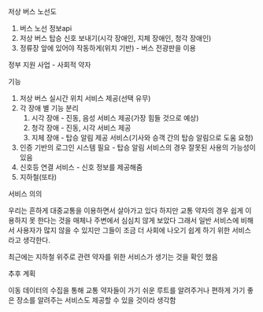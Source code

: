 
저상 버스 노선도

1.  버스 노선 정보api
2. 저상 버스 탑승 신호 보내기(시각 장애인, 지체 장애인, 청각 장애인)
3. 정류장 앞에 있어야 작동하게(위치 기반) - 버스 전광판을 이용

정부 지원 사업 - 사회적 약자

기능

1. 저상 버스 실시간 위치 서비스 제공(선택 유무)
2. 각 장애 별 기능 분리
	1. 시각 장애 - 진동, 음성 서비스 제공(가장 힘들 것으로 예상)
	2. 청각 장애 - 진동, 시각 서비스 제공
	3. 지체 장애 - 탑승 알림 제공 서비스(기사와 승객 간의 탑승 알림으로 도움 요청)
3. 인증 기반의 로그인 시스템 필요 - 탑승 알림 서비스의 경우 잘못된 사용의 가능성이 있음
4. 신호등 연결 서비스 - 신호 정보를 제공해줌
5. 지하철(또타)

서비스 의의

우리는 흔하게 대중교통을 이용하면서 살아가고 있다 하지만 교통 약자의 경우 쉽게 이용하지 못 한다는 것을 매체나 주변에서 심심치 않게 보았다 그래서 일반 서비스에 비해서 사용자가 많지 않을 수 있지만 그들이 조금 더 사회에 나오기 쉽게 하기 위한 서비스라고 생각한다.

최근에는 지하철 위주로 관련 약자를 위한 서비스가 생기는 것을 확인 했음

추후 계획

이동 데이터의 수집을 통해 교통 약자들이 가기 쉬운 루트를 알려주거나 편하게 가기 좋은 장소를 알려주는 서비스도 제공할 수 있을 것이라 생각함 